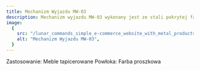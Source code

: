 ```yaml
---
title: Mechanizm Wyjazdu MW-03
description: Mechanizm wyjazdu MW-03 wykonany jest ze stali pokrytej farbą proszkową. Mechanizm pozwala na szybkie i wygodne wysuwanie powierzchni ukrytych mebli tapicerowanych.
image:
  {
    src: "/lunar_commands_simple_e-commerce_website_with_metal_products_c1abe398-4c37-44ae-bfe2-2e06b3751d08.png",
    alt: "Mechanizm Wyjazdu MW-03",
  }
---
```


Zastosowanie: Meble tapicerowane
Powłoka: Farba proszkowa
